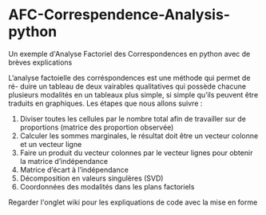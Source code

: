 # AFC-Correspendence-Analysis-python
Un exemple d'Analyse Factoriel des Correspondences en python avec de brèves explications 

L’analyse factoielle des corréspondences est une méthode qui permet de ré-
duire un tableau de deux vairables qualitatives qui possède chacune plusieurs
modalités en un tableaux plus simple, si simple qu’ils peuvent être traduits
en graphiques.
Les étapes que nous allons suivre :

1. Diviser toutes les cellules par le nombre total afin de travailler sur de
proportions (matrice des proportion observée)
2. Calculer les sommes marginales, le résultat doit être un vecteur colonne
et un vecteur ligne
3. Faire un produit du vecteur colonnes par le vecteur lignes pour obtenir
la matrice d’indépendance
4. Matrice d’écart à l’indépendance
5. Décomposition en valeurs singulères (SVD)
6. Coordonnées des modalités dans les plans factoriels

Regarder l'onglet wiki pour les expliquations de code avec la mise en forme 
